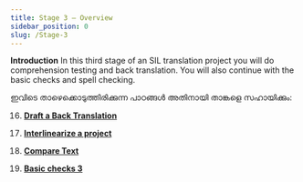 ```yaml
---
title: Stage 3 – Overview
sidebar_position: 0
slug: /Stage-3
---
```




**Introduction** In this third stage of an SIL translation project you will do comprehension testing and back translation. You will also continue with the basic checks and spell checking.


ഇവിടെ താഴെക്കൊടുത്തിരിക്കുന്ന പാഠങ്ങൾ അതിനായി താങ്കളെ സഹായിക്കും:


 16.  [**Draft a Back Translation**](/16.BT1)


 17.  [**Interlinearize a project**](/17.BT2)


 18.  [**Compare Text**](/18.CT)


 19.  [**Basic checks 3**](/19.BC3)

